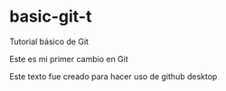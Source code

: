 # basic-git-t
Tutorial básico de Git

Este es mi primer cambio en Git

Este texto fue creado para hacer uso de github desktop
